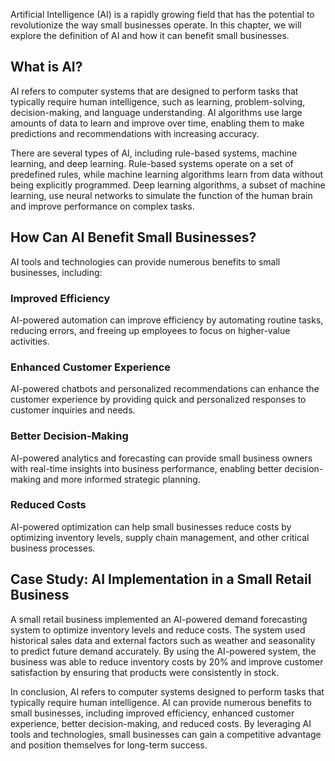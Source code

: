 
Artificial Intelligence (AI) is a rapidly growing field that has the potential to revolutionize the way small businesses operate. In this chapter, we will explore the definition of AI and how it can benefit small businesses.

What is AI?
-----------

AI refers to computer systems that are designed to perform tasks that typically require human intelligence, such as learning, problem-solving, decision-making, and language understanding. AI algorithms use large amounts of data to learn and improve over time, enabling them to make predictions and recommendations with increasing accuracy.

There are several types of AI, including rule-based systems, machine learning, and deep learning. Rule-based systems operate on a set of predefined rules, while machine learning algorithms learn from data without being explicitly programmed. Deep learning algorithms, a subset of machine learning, use neural networks to simulate the function of the human brain and improve performance on complex tasks.

How Can AI Benefit Small Businesses?
------------------------------------

AI tools and technologies can provide numerous benefits to small businesses, including:

### Improved Efficiency

AI-powered automation can improve efficiency by automating routine tasks, reducing errors, and freeing up employees to focus on higher-value activities.

### Enhanced Customer Experience

AI-powered chatbots and personalized recommendations can enhance the customer experience by providing quick and personalized responses to customer inquiries and needs.

### Better Decision-Making

AI-powered analytics and forecasting can provide small business owners with real-time insights into business performance, enabling better decision-making and more informed strategic planning.

### Reduced Costs

AI-powered optimization can help small businesses reduce costs by optimizing inventory levels, supply chain management, and other critical business processes.

Case Study: AI Implementation in a Small Retail Business
--------------------------------------------------------

A small retail business implemented an AI-powered demand forecasting system to optimize inventory levels and reduce costs. The system used historical sales data and external factors such as weather and seasonality to predict future demand accurately. By using the AI-powered system, the business was able to reduce inventory costs by 20% and improve customer satisfaction by ensuring that products were consistently in stock.

In conclusion, AI refers to computer systems designed to perform tasks that typically require human intelligence. AI can provide numerous benefits to small businesses, including improved efficiency, enhanced customer experience, better decision-making, and reduced costs. By leveraging AI tools and technologies, small businesses can gain a competitive advantage and position themselves for long-term success.
